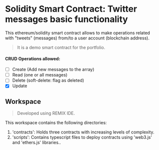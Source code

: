 # Solidity Smart Contract: Twitter messages basic functionality

This ethereum/solidity smart contract allows to make operations related with "tweets" (messages) from/to a user account (blockchain address).

> It is a demo smart contract for the portfolio.

#### CRUD Operations allowed:

- [ ] Create (Add new messages to the array)
- [ ] Read (one or all messages)
- [ ] Delete (soft-delete: flag as deleted)
- [x] Update

## Workspace

> Developed using REMIX IDE.

This workspace contains the following directories:

1. 'contracts': Holds three contracts with increasing levels of complexity.
2. 'scripts': Contains typescript files to deploy contracts using 'web3.js' and 'ethers.js' libraries..
